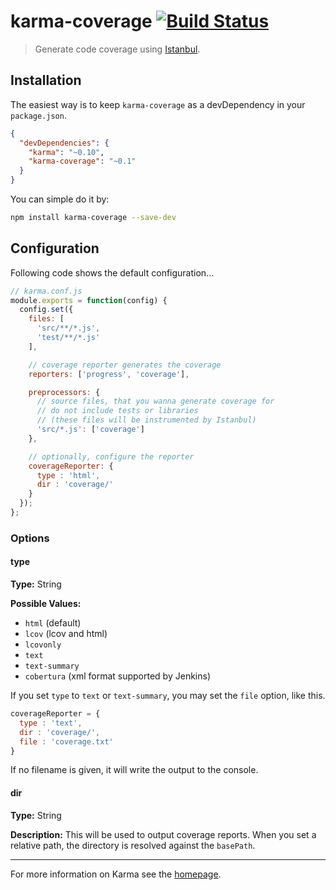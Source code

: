 # karma-coverage [![Build Status](https://travis-ci.org/karma-runner/karma-coverage.png?branch=master)](https://travis-ci.org/karma-runner/karma-coverage)

> Generate code coverage using [Istanbul].

## Installation

The easiest way is to keep `karma-coverage` as a devDependency in your `package.json`.
```json
{
  "devDependencies": {
    "karma": "~0.10",
    "karma-coverage": "~0.1"
  }
}
```

You can simple do it by:
```bash
npm install karma-coverage --save-dev
```

## Configuration
Following code shows the default configuration...
```js
// karma.conf.js
module.exports = function(config) {
  config.set({
    files: [
      'src/**/*.js',
      'test/**/*.js'
    ],

    // coverage reporter generates the coverage
    reporters: ['progress', 'coverage'],

    preprocessors: {
      // source files, that you wanna generate coverage for
      // do not include tests or libraries
      // (these files will be instrumented by Istanbul)
      'src/*.js': ['coverage']
    },

    // optionally, configure the reporter
    coverageReporter: {
      type : 'html',
      dir : 'coverage/'
    }
  });
};
```

### Options
#### type
**Type:** String

**Possible Values:**
  * `html` (default)
  * `lcov` (lcov and html)
  * `lcovonly`
  * `text`
  * `text-summary`
  * `cobertura` (xml format supported by Jenkins)

If you set `type` to `text` or `text-summary`, you may set the `file` option, like this.
```javascript
coverageReporter = {
  type : 'text',
  dir : 'coverage/',
  file : 'coverage.txt'
}
```
If no filename is given, it will write the output to the console.

#### dir
**Type:** String

**Description:** This will be used to output coverage reports. When
  you set a relative path, the directory is resolved against the `basePath`.

----

For more information on Karma see the [homepage].


[homepage]: http://karma-runner.github.com
[Istanbul]: https://github.com/yahoo/istanbul
